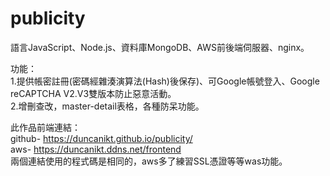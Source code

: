 # publicity  

語言JavaScript、Node.js、資料庫MongoDB、AWS前後端伺服器、nginx。  

功能：  
1.提供帳密註冊(密碼經雜湊演算法(Hash)後保存)、可Google帳號登入、Google reCAPTCHA V2.V3雙版本防止惡意活動。  
2.增刪查改，master-detail表格，各種防呆功能。

此作品前端連結：  
github- https://duncanikt.github.io/publicity/  
aws- https://duncanikt.ddns.net/frontend  
兩個連結使用的程式碼是相同的，aws多了練習SSL憑證等等was功能。
